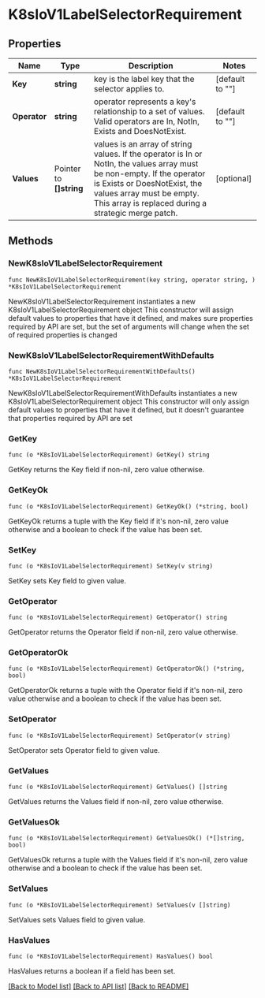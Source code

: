 # K8sIoV1LabelSelectorRequirement

## Properties

Name | Type | Description | Notes
------------ | ------------- | ------------- | -------------
**Key** | **string** | key is the label key that the selector applies to. | [default to ""]
**Operator** | **string** | operator represents a key&#39;s relationship to a set of values. Valid operators are In, NotIn, Exists and DoesNotExist. | [default to ""]
**Values** | Pointer to **[]string** | values is an array of string values. If the operator is In or NotIn, the values array must be non-empty. If the operator is Exists or DoesNotExist, the values array must be empty. This array is replaced during a strategic merge patch. | [optional] 

## Methods

### NewK8sIoV1LabelSelectorRequirement

`func NewK8sIoV1LabelSelectorRequirement(key string, operator string, ) *K8sIoV1LabelSelectorRequirement`

NewK8sIoV1LabelSelectorRequirement instantiates a new K8sIoV1LabelSelectorRequirement object
This constructor will assign default values to properties that have it defined,
and makes sure properties required by API are set, but the set of arguments
will change when the set of required properties is changed

### NewK8sIoV1LabelSelectorRequirementWithDefaults

`func NewK8sIoV1LabelSelectorRequirementWithDefaults() *K8sIoV1LabelSelectorRequirement`

NewK8sIoV1LabelSelectorRequirementWithDefaults instantiates a new K8sIoV1LabelSelectorRequirement object
This constructor will only assign default values to properties that have it defined,
but it doesn't guarantee that properties required by API are set

### GetKey

`func (o *K8sIoV1LabelSelectorRequirement) GetKey() string`

GetKey returns the Key field if non-nil, zero value otherwise.

### GetKeyOk

`func (o *K8sIoV1LabelSelectorRequirement) GetKeyOk() (*string, bool)`

GetKeyOk returns a tuple with the Key field if it's non-nil, zero value otherwise
and a boolean to check if the value has been set.

### SetKey

`func (o *K8sIoV1LabelSelectorRequirement) SetKey(v string)`

SetKey sets Key field to given value.


### GetOperator

`func (o *K8sIoV1LabelSelectorRequirement) GetOperator() string`

GetOperator returns the Operator field if non-nil, zero value otherwise.

### GetOperatorOk

`func (o *K8sIoV1LabelSelectorRequirement) GetOperatorOk() (*string, bool)`

GetOperatorOk returns a tuple with the Operator field if it's non-nil, zero value otherwise
and a boolean to check if the value has been set.

### SetOperator

`func (o *K8sIoV1LabelSelectorRequirement) SetOperator(v string)`

SetOperator sets Operator field to given value.


### GetValues

`func (o *K8sIoV1LabelSelectorRequirement) GetValues() []string`

GetValues returns the Values field if non-nil, zero value otherwise.

### GetValuesOk

`func (o *K8sIoV1LabelSelectorRequirement) GetValuesOk() (*[]string, bool)`

GetValuesOk returns a tuple with the Values field if it's non-nil, zero value otherwise
and a boolean to check if the value has been set.

### SetValues

`func (o *K8sIoV1LabelSelectorRequirement) SetValues(v []string)`

SetValues sets Values field to given value.

### HasValues

`func (o *K8sIoV1LabelSelectorRequirement) HasValues() bool`

HasValues returns a boolean if a field has been set.


[[Back to Model list]](../README.md#documentation-for-models) [[Back to API list]](../README.md#documentation-for-api-endpoints) [[Back to README]](../README.md)



